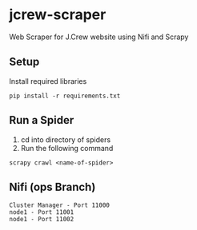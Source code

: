 # jcrew-scraper
Web Scraper for J.Crew website using Nifi and Scrapy

## Setup

Install required libraries
```
pip install -r requirements.txt
```

## Run a Spider
1. cd into directory of spiders
2. Run the following command
```
scrapy crawl <name-of-spider>
```

## Nifi (ops Branch)
    Cluster Manager - Port 11000
    node1 - Port 11001
    node1 - Port 11002